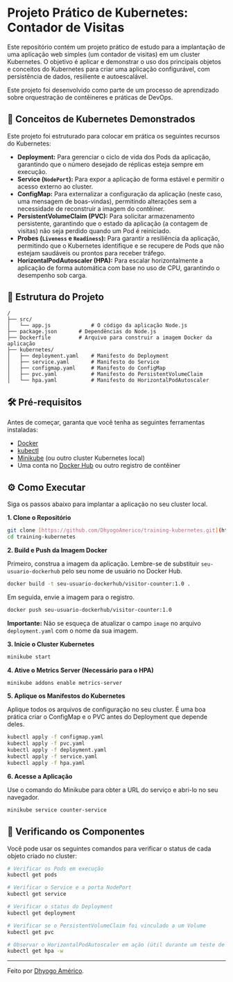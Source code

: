 # Projeto Prático de Kubernetes: Contador de Visitas

Este repositório contém um projeto prático de estudo para a implantação de uma aplicação web simples (um contador de visitas) em um cluster Kubernetes. O objetivo é aplicar e demonstrar o uso dos principais objetos e conceitos do Kubernetes para criar uma aplicação configurável, com persistência de dados, resiliente e autoescalável.

Este projeto foi desenvolvido como parte de um processo de aprendizado sobre orquestração de contêineres e práticas de DevOps.

## 🚀 Conceitos de Kubernetes Demonstrados

Este projeto foi estruturado para colocar em prática os seguintes recursos do Kubernetes:

* **Deployment:** Para gerenciar o ciclo de vida dos Pods da aplicação, garantindo que o número desejado de réplicas esteja sempre em execução.
* **Service (`NodePort`):** Para expor a aplicação de forma estável e permitir o acesso externo ao cluster.
* **ConfigMap:** Para externalizar a configuração da aplicação (neste caso, uma mensagem de boas-vindas), permitindo alterações sem a necessidade de reconstruir a imagem do contêiner.
* **PersistentVolumeClaim (PVC):** Para solicitar armazenamento persistente, garantindo que o estado da aplicação (a contagem de visitas) não seja perdido quando um Pod é reiniciado.
* **Probes (`Liveness` e `Readiness`):** Para garantir a resiliência da aplicação, permitindo que o Kubernetes identifique e se recupere de Pods que não estejam saudáveis ou prontos para receber tráfego.
* **HorizontalPodAutoscaler (HPA):** Para escalar horizontalmente a aplicação de forma automática com base no uso de CPU, garantindo o desempenho sob carga.

## 📁 Estrutura do Projeto

```
/
├── src/
│   └── app.js             # O código da aplicação Node.js
├── package.json       # Dependências do Node.js
├── Dockerfile         # Arquivo para construir a imagem Docker da aplicação
├── kubernetes/
│   ├── deployment.yaml    # Manifesto do Deployment
│   ├── service.yaml       # Manifesto do Service
│   ├── configmap.yaml     # Manifesto do ConfigMap
│   ├── pvc.yaml           # Manifesto do PersistentVolumeClaim
│   └── hpa.yaml           # Manifesto do HorizontalPodAutoscaler
```

## 🛠️ Pré-requisitos

Antes de começar, garanta que você tenha as seguintes ferramentas instaladas:

* [Docker](https://www.docker.com/get-started)
* [kubectl](https://kubernetes.io/docs/tasks/tools/install-kubectl/)
* [Minikube](https://minikube.sigs.k8s.io/docs/start/) (ou outro cluster Kubernetes local)
* Uma conta no [Docker Hub](https://hub.docker.com/) ou outro registro de contêiner

## ⚙️ Como Executar

Siga os passos abaixo para implantar a aplicação no seu cluster local.

**1. Clone o Repositório**
```bash
git clone [https://github.com/DhyogoAmerico/training-kubernetes.git](https://github.com/DhyogoAmerico/training-kubernetes.git)
cd training-kubernetes
```

**2. Build e Push da Imagem Docker**

Primeiro, construa a imagem da aplicação. Lembre-se de substituir `seu-usuario-dockerhub` pelo seu nome de usuário no Docker Hub.

```bash
docker build -t seu-usuario-dockerhub/visitor-counter:1.0 .
```

Em seguida, envie a imagem para o registro.

```bash
docker push seu-usuario-dockerhub/visitor-counter:1.0
```
**Importante:** Não se esqueça de atualizar o campo `image` no arquivo `deployment.yaml` com o nome da sua imagem.

**3. Inicie o Cluster Kubernetes**
```bash
minikube start
```

**4. Ative o Metrics Server (Necessário para o HPA)**
```bash
minikube addons enable metrics-server
```

**5. Aplique os Manifestos do Kubernetes**

Aplique todos os arquivos de configuração no seu cluster. É uma boa prática criar o ConfigMap e o PVC antes do Deployment que depende deles.

```bash
kubectl apply -f configmap.yaml
kubectl apply -f pvc.yaml
kubectl apply -f deployment.yaml
kubectl apply -f service.yaml
kubectl apply -f hpa.yaml
```

**6. Acesse a Aplicação**

Use o comando do Minikube para obter a URL do serviço e abri-lo no seu navegador.

```bash
minikube service counter-service
```

## 🔬 Verificando os Componentes

Você pode usar os seguintes comandos para verificar o status de cada objeto criado no cluster:

```bash
# Verificar os Pods em execução
kubectl get pods

# Verificar o Service e a porta NodePort
kubectl get service

# Verificar o status do Deployment
kubectl get deployment

# Verificar se o PersistentVolumeClaim foi vinculado a um Volume
kubectl get pvc

# Observar o HorizontalPodAutoscaler em ação (útil durante um teste de carga)
kubectl get hpa -w
```

---

Feito por [Dhyogo Américo](https://github.com/DhyogoAmerico).